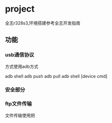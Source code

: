 # project

全志r328s3,环境搭建参考全志开发指南

## 功能

### usb通信协议

方式使用adb方式

adb shell
adb push
adb pull
adb shell [device cmd]
### 安全部分

### ftp文件传输

文件传输使用把